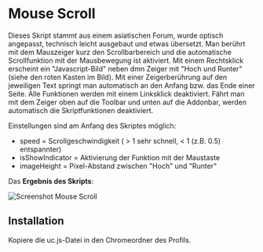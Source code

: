 # Mouse Scroll
Dieses Skript stammt aus einem asiatischen Forum, wurde optisch angepasst, technisch leicht ausgebaut und etwas übersetzt. Man berührt mit dem 
Mauszeiger kurz den Scrollbarbereich und die automatische Scrollfunktion mit der Mausbewegung ist aktiviert. Mit einem Rechtsklick erscheint ein 
"Javascript-Bild" neben dmn Zeiger mit "Hoch und Runter" (siehe den roten Kasten im Bild). Mit einer Zeigerberührung auf den jeweiligen Text springt 
man automatisch an den Anfang bzw. das Ende einer Seite. Alle Funktionen werden mit einem Linksklick deaktiviert. Fährt man mit dem Zeiger oben auf 
die Toolbar und unten auf die Addonbar, werden automatisch die Skriptfunktionen deaktiviert.

Einstellungen sind am Anfang des Skriptes möglich:

* speed = Scrollgeschwindigkeit ( > 1 sehr schnell, < 1 (z.B. 0.5) entspannter)
* isShowIndicator = Aktivierung der Funktion mit der Maustaste
* imageHeight = Pixel-Abstand zwischen "Hoch" und "Runter"

Das **Ergebnis des Skripts**:

![Screenshot Mouse Scroll](https://github.com/ardiman/userChrome.js/raw/master/mousescroll/scr_mousescroll.png)


## Installation
Kopiere die uc.js-Datei in den Chromeordner des Profils.